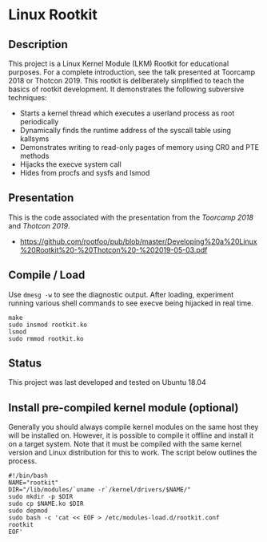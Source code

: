 # Linux Rootkit


## Description

This project is a Linux Kernel Module (LKM) Rootkit for educational purposes. For a 
complete introduction, see the talk presented at Toorcamp 2018 or Thotcon 2019. This 
rootkit is deliberately simplified to teach the basics of rootkit development. It 
demonstrates the following subversive techniques: 

 * Starts a kernel thread which executes a userland process as root periodically
 * Dynamically finds the runtime address of the syscall table using kallsyms
 * Demonstrates writing to read-only pages of memory using CR0 and PTE methods
 * Hijacks the execve system call
 * Hides from procfs and sysfs and lsmod

## Presentation

This is the code associated with the presentation from the *Toorcamp 2018* and *Thotcon 2019*.

 * https://github.com/rootfoo/pub/blob/master/Developing%20a%20Linux%20Rootkit%20-%20Thotcon%20-%202019-05-03.pdf


## Compile / Load

Use `dmesg -w` to see the diagnostic output. After loading, experiment running various
shell commands to see execve being hijacked in real time.


```
make
sudo insmod rootkit.ko
lsmod
sudo rmmod rootkit.ko
```

## Status

This project was last developed and tested on Ubuntu 18.04 


## Install pre-compiled kernel module (optional) 

Generally you should always compile kernel modules on the same host they will be installed
on. However, it is possible to compile it offline and install it on a target system. Note 
that it must be compiled with the same kernel version and Linux distribution for this to 
work. The script below outlines the process.

```
#!/bin/bash
NAME="rootkit"
DIR="/lib/modules/`uname -r`/kernel/drivers/$NAME/"
sudo mkdir -p $DIR
sudo cp $NAME.ko $DIR
sudo depmod
sudo bash -c 'cat << EOF > /etc/modules-load.d/rootkit.conf
rootkit
EOF'
```

